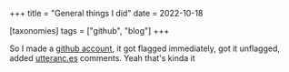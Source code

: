 +++
title = "General things I did"
date = 2022-10-18

[taxonomies]
tags = ["github", "blog"]
+++

So I made a [github account](https://github.com/vgskye), it got flagged immediately, got it unflagged, added [utteranc.es](https://utteranc.es/) comments.
Yeah that's kinda it